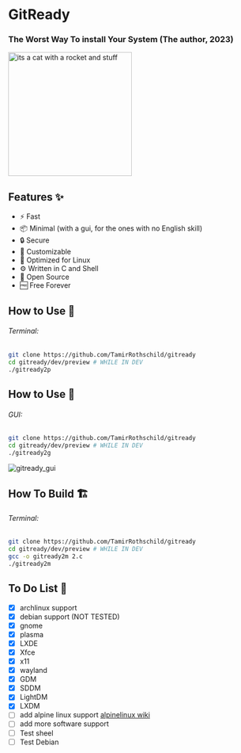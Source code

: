 # GitReady 
### The Worst Way To install Your System (The author, 2023)

<img src="https://github.com/TamirRothschild/gitready/assets/81330776/aadbc677-266b-4f8b-8a51-a8607754bbb4" alt="its a cat with a rocket and stuff " width="250" height="250"/>
<!--![cat photo gitready](https://github.com/TamirRothschild/gitready/assets/81330776/aadbc677-266b-4f8b-8a51-a8607754bbb4)-->

<!--Welcome to GitReady! Buckle up for a thrilling adventure in system installation like never before. GitReady is here to revolutionize the way you set up your system, making it fast, minimal, and secure.-->
## Features ✨
- ⚡ Fast
- 📦 Minimal (with a gui, for the ones with no English skill)
- 🔒 Secure
- 🎨 Customizable
- 🐧 Optimized for Linux
- ⚙️ Written in C and Shell  
- 🌟 Open Source
- 🆓 Free Forever

## How to Use 🚀
###### Terminal:
```bash
git clone https://github.com/TamirRothschild/gitready
cd gitready/dev/preview # WHILE IN DEV
./gitready2p
```
## How to Use 🚀
###### GUI:
```bash
git clone https://github.com/TamirRothschild/gitready
cd gitready/dev/preview # WHILE IN DEV
./gitready2g
```
![gitready_gui](https://github.com/TamirRothschild/gitready/assets/81330776/3d332ad0-82b8-4f24-9cdf-2822e57b6041)

## How To Build 🏗️
###### Terminal:
```bash
git clone https://github.com/TamirRothschild/gitready
cd gitready/dev/preview # WHILE IN DEV
gcc -o gitready2m 2.c
./gitready2m
```
## To Do List 📝

- [x] archlinux support
- [X] debian support (NOT TESTED)
- [x] gnome 
- [x] plasma 
- [x] LXDE 
- [x] Xfce
- [x] x11
- [x] wayland 
- [x] GDM 
- [x] SDDM
- [x] LightDM
- [x] LXDM
- [ ] add alpine linux support <a href="wiki.alpinelinux.org">alpinelinux wiki</a>
- [ ] add more software support
- [ ] Test sheel
- [ ] Test Debian
